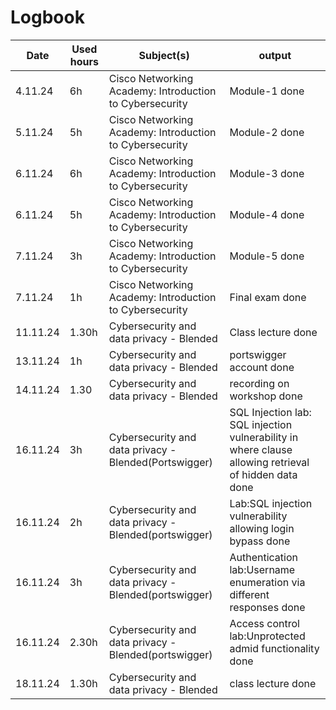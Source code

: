 
# Logbook
|   Date |  Used hours |  Subject(s)  |  output |
| ------------- | ------------- | ------------- | ------------- |
| 4.11.24 | 6h | Cisco Networking Academy: Introduction to Cybersecurity | Module-1 done |
| 5.11.24 | 5h | Cisco Networking Academy: Introduction to Cybersecurity | Module-2 done |
| 6.11.24 | 6h | Cisco Networking Academy: Introduction to Cybersecurity | Module-3 done |
| 6.11.24 | 5h | Cisco Networking Academy: Introduction to Cybersecurity | Module-4 done |
| 7.11.24 | 3h | Cisco Networking Academy: Introduction to Cybersecurity | Module-5 done |
| 7.11.24 | 1h | Cisco Networking Academy: Introduction to Cybersecurity | Final exam done | 
| 11.11.24 | 1.30h  | Cybersecurity and data privacy - Blended |Class lecture done | 
| 13.11.24 | 1h  | Cybersecurity and data privacy - Blended |portswigger account  done | 
| 14.11.24 | 1.30  | Cybersecurity and data privacy - Blended |recording on workshop done | 
| 16.11.24 | 3h | Cybersecurity and data privacy - Blended(Portswigger) | SQL Injection lab: SQL injection vulnerability in where clause allowing retrieval of hidden data done | 
| 16.11.24 | 2h  | Cybersecurity and data privacy - Blended(portswigger)|Lab:SQL injection vulnerability allowing login bypass done | 
| 16.11.24 | 3h  | Cybersecurity and data privacy - Blended(portswigger)|Authentication lab:Username enumeration via different responses done | 
| 16.11.24 |  2.30h | Cybersecurity and data privacy - Blended(portswigger)|Access control lab:Unprotected admid functionality  done | 
| 18.11.24 | 1.30h | Cybersecurity and data privacy - Blended | class lecture done |


